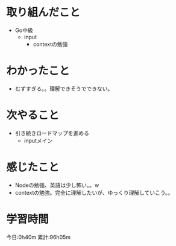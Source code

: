 # 取り組んだこと
  - Go中級
    - input
      - contextの勉強

# わかったこと
  - むずすぎる。。理解できそうでできない。

# 次やること
  - 引き続きロードマップを進める
    - inputメイン

# 感じたこと
  - Nodeの勉強、英語は少し怖い。。w
  - contextの勉強。完全に理解したいが、ゆっくり理解していこう。。


# 学習時間
今日:0h40m
累計:96h05m

